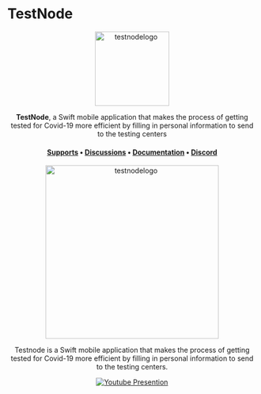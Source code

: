 # TestNode

<div align="center">
<img height=150 alt="testnodelogo" src="https://user-images.githubusercontent.com/67167039/166089832-a80e7b64-bfd0-40a2-916e-1f826c950f86.png" />
</div>

<p align="center"><span><b>TestNode</b>, a Swift mobile application that makes the process of getting tested for Covid-19 more efficient by filling in personal information to send to the testing centers</span></p>
<h4 align="center"><span><a href="https://xplorer.vercel.app/community/support/">Supports</a></span> • <span><a href="https://github.com/kimlimjustin/xplorer/discussions">Discussions</a></span> • <span><a href="https://xplorer.vercel.app">Documentation</a></span> • <span><a href="https://discord.gg/MHGtSWvfUS">Discord</a></span></h4>

<div align="center">

<img width="350" alt="testnodelogo" src="https://user-images.githubusercontent.com/67167039/166089832-a80e7b64-bfd0-40a2-916e-1f826c950f86.png">
  
<p>Testnode is a Swift mobile application that makes the process of getting tested for Covid-19 more efficient by filling in personal information to send to the testing centers.</p>


  [![Youtube Presention](https://img.youtube.com/vi/-XP5CEz0Lxs/0.jpg)](https://www.youtube.com/watch?v=-XP5CEz0Lxs)

